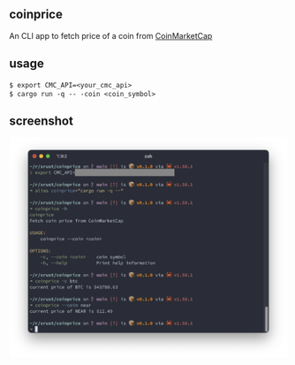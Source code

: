 ## coinprice
An CLI app to fetch price of a coin from [CoinMarketCap](https://coinmarketcap.com)

## usage
```
$ export CMC_API=<your_cmc_api>
$ cargo run -q -- -coin <coin_symbol>
```

## screenshot
![img](img/screenshot.png)
